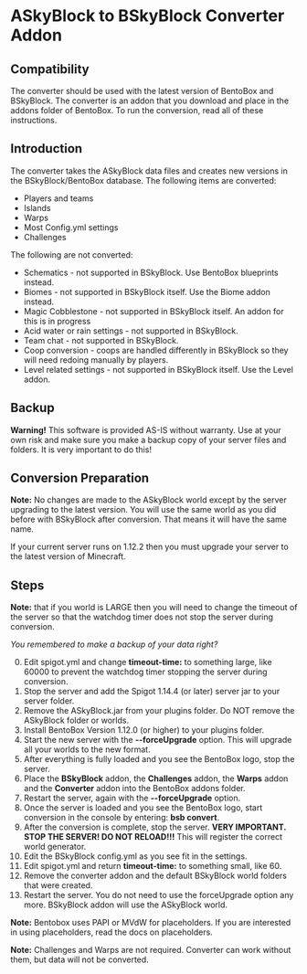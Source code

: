 # ASkyBlock to BSkyBlock Converter Addon

## Compatibility

The converter should be used with the latest version of BentoBox and BSkyBlock. The converter is an addon that you download and place in the addons folder of BentoBox. To run the conversion, read all of these instructions.

## Introduction

The converter takes the ASkyBlock data files and creates new versions in the BSkyBlock/BentoBox database. The following items are converted:

* Players and teams
* Islands
* Warps
* Most Config.yml settings
* Challenges

The following are not converted:

* Schematics - not supported in BSkyBlock. Use BentoBox blueprints instead.
* Biomes - not supported in BSkyBlock itself. Use the Biome addon instead.
* Magic Cobblestone - not supported in BSkyBlock itself. An addon for this is in progress
* Acid water or rain settings - not supported in BSkyBlock.
* Team chat - not supported in BSkyBlock.
* Coop conversion - coops are handled differently in BSkyBlock so they will need redoing manually by players.
* Level related settings - not supported in BSkyBlock itself. Use the Level addon.

## Backup

**Warning!** This software is provided AS-IS without warranty. Use at your own risk and make sure you make a backup copy of your server files and folders. It is very important to do this!

## Conversion Preparation

**Note:** No changes are made to the ASkyBlock world except by the server upgrading to the latest version. You will use the same world as you did before with BSkyBlock after conversion. That means it will have the same name.

If your current server runs on 1.12.2 then you must upgrade your server to the latest version of Minecraft.

## Steps

**Note:** that if you world is LARGE then you will need to change the timeout of the server so that the watchdog timer does not stop the server during conversion.

*You remembered to make a backup of your data right?*

0. Edit spigot.yml and change **timeout-time:** to something large, like 60000 to prevent the watchdog timer stopping the server during conversion.
1. Stop the server and add the Spigot 1.14.4 (or later) server jar to your server folder.
2. Remove the ASkyBlock.jar from your plugins folder. Do NOT remove the ASkyBlock folder or worlds.
3. Install BentoBox Version 1.12.0 (or higher) to your plugins folder.
4. Start the new server with the **--forceUpgrade** option. This will upgrade all your worlds to the new format.
5. After everything is fully loaded and you see the BentoBox logo, stop the server.
6. Place the **BSkyBlock** addon, the **Challenges** addon, the **Warps** addon and the **Converter** addon into the BentoBox addons folder.
7. Restart the server, again with the **--forceUpgrade** option.
8. Once the server is loaded and you see the BentoBox logo, start conversion in the console by entering: **bsb convert**.
9. After the conversion is complete, stop the server. **VERY IMPORTANT. STOP THE SERVER! DO NOT RELOAD!!!** This will register the correct world generator.
10. Edit the BSkyBlock config.yml as you see fit in the settings.
11. Edit spigot.yml and return **timeout-time:** to something small, like 60.
12. Remove the converter addon and the default BSkyBlock world folders that were created.
13. Restart the server. You do not need to use the forceUpgrade option any more. BSkyBlock addon will use the ASkyBlock world.

**Note:** Bentobox uses PAPI or MVdW for placeholders. If you are interested in using placeholders, read the docs on placeholders.

**Note:** Challenges and Warps are not required. Converter can work without them, but data will not be converted.
